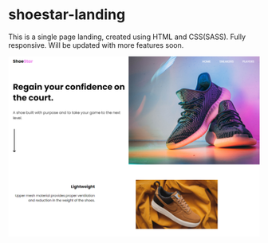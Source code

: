 # shoestar-landing
This is a single page landing, created using HTML and CSS(SASS). Fully responsive. Will be updated with more features soon.
<br/>

![Screenshot](images/ss1.PNG)
